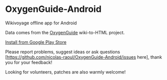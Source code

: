 OxygenGuide-Android
===================

Wikivoyage offline app for Android

Data comes from the [OxygenGuide](https://code.google.com/p/oxygenguide) wiki-to-HTML project.

[Install from Google Play Store](https://play.google.com/store/apps/details?id=org.github.OxygenGuide)

Please report problems, suggest ideas or ask questions [https://github.com/nicolas-raoul/OxygenGuide-Android/issues here], thank you for your feedback!

Looking for volunteers, patches are also warmly welcome!
